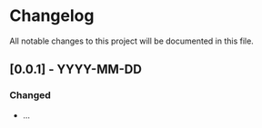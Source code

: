 # Changelog

All notable changes to this project will be documented in this file.

## [0.0.1] - YYYY-MM-DD

### Changed

- ...

